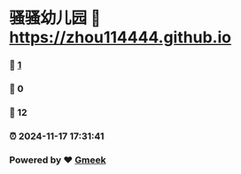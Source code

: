 # 骚骚幼儿园 :link: https://zhou114444.github.io 
### :page_facing_up: [1](https://zhou114444.github.io/tag.html) 
### :speech_balloon: 0 
### :hibiscus: 12 
### :alarm_clock: 2024-11-17 17:31:41 
### Powered by :heart: [Gmeek](https://github.com/Meekdai/Gmeek)

